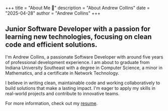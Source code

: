 +++
title = "About Me 👋"
description = "About Andrew Collins"
date = "2025-04-28"
author = "Andrew Collins"
+++

## Junior Software Developer with a passion for learning new technologies, focusing on clean code and efficient solutions.

I'm Andrew Collins, a passionate Software Developer with around five years of
professional development experience. I am about to graduate from Indiana
University Southeast with a degree in Computer Science, a minor in
Mathematics, and a certificate in Network Technology.

I believe in writing clean, maintainable code and working collaboratively
to build solutions that make a lasting impact. I'm eager to apply
my skills in real-world projects and contribute to innovative teams.

For more information, check out my
<a href="/Andrew_Collins_resume.pdf" rel="noopener" target="_blank">resume</a>.
